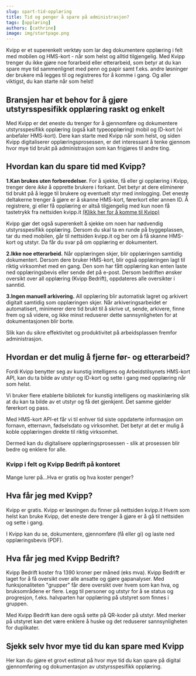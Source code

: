```yaml
---
slug: spart-tid-opplæring
title: Tid og penger å spare på administrasjon?
tags: [opplæring]
authors: [cathrine]
image: img/startpage.png
---
```

Kvipp er et superenkelt verktøy som lar deg dokumentere opplæring i felt med mobilen og HMS-kort - når som helst og alltid tilgjengelig. Med Kvipp trenger du ikke gjøre noe forarbeid eller etterarbeid, som betyr at du kan spare mye tid sammenlignet med penn og papir samt f.eks. andre løsninger der brukere må legges til og registreres for å komme i gang. Og aller viktigst, du kan starte når som helst!
<!-- truncate -->

## Bransjen har et behov for å gjøre utstyrsspesifikk opplæring raskt og enkelt

Med Kvipp er det eneste du trenger for å gjennomføre og dokumentere utstyrsspesifikk opplæring (også kalt typeopplæring) mobil og ID-kort (vi anbefaler HMS-kort). Dere kan starte med Kvipp når som helst, og siden Kvipp digitaliserer opplæringsprosessen, er det interessant å tenke gjennom hvor mye tid brukt på administrasjon som kan frigjøres til andre ting.

## Hvordan kan du spare tid med Kvipp?

**1.Kan brukes uten forberedelser.**
For å sjekke, få eller gi opplæring i Kvipp, trenger dere *ikke* å opprette brukere i forkant. Det betyr at dere eliminerer tid brukt på å legge til brukere og eventuelt styr med innlogging. Det eneste deltakerne trenger å gjøre er å skanne HMS-kort, førerkort eller annen ID. Å registrere, gi eller få opplæring er altså tilgjengelig med kun noen få tastetrykk fra nettsiden kvipp.it [(Klikk her for å komme til Kvipp)](https://kvipp.it)

Kvipp gjør det også superenkelt å sjekke om noen har nødvendig utstyrsspesifikk opplæring. Dersom du skal ta en runde på byggeplassen, tar du med mobilen, går til nettsiden kvipp.it og ber om å få skanne HMS-kort og utstyr. Da får du svar på om opplæring er dokumentert.

**2.Ikke noe etterarbeid.**
Når opplæringen skjer, blir opplæringen samtidig dokumentert. Dersom dere bruker HMS-kort, blir også opplæringen lagt til riktig virksomhet med en gang. Den som har fått opplæring kan enten laste ned opplæringsbevis eller sende det på e-post. Dersom bedriften ønsker oversikt over all opplæring (Kvipp Bedrift), oppdateres alle oversikter i sanntid.

**3.Ingen manuell arkivering.**
All opplæring blir automatisk lagret og arkivert digitalt samtidig som opplæringen skjer. Når arkiveringsarbeidet er automatisert, minimerer dere tid brukt til å skrive ut, sende, arkivere, finne frem og så videre, og ikke minst reduserer dette sannsynligheten for at dokumentasjonen blir borte.

Slik kan du sikre effektivitet og produktivitet på arbeidsplassen fremfor administrasjon.

## Hvordan er det mulig å fjerne før- og etterarbeid?

Fordi Kvipp benytter seg av kunstig intelligens og Arbeidstilsynets HMS-kort API, kan du ta bilde av utstyr og ID-kort og sette i gang med opplæring når som helst.

Vi bruker flere etablerte bibliotek for kunstig intelligens og maskinlæring slik at du kan ta bilde av et utstyr og få det gjenkjent. Det samme gjelder førerkort og pass. 

Med HMS-kort API-et får vi til enhver tid siste oppdaterte informasjon om fornavn, etternavn, fødselsdato og virksomhet. Det betyr at det er mulig å koble opplæringen direkte til riktig virksomhet.

Dermed kan du digitalisere opplæringsprosessen - slik at prosessen blir bedre og enklere for alle.

### Kvipp i felt og Kvipp Bedrift på kontoret
Mange lurer på...Hva er gratis og hva koster penger?

## Hva får jeg med Kvipp?

Kvipp er gratis. Kvipp er løsningen du finner på nettsiden kvipp.it Hvem som helst kan bruke Kvipp, det eneste dere trenger å gjøre er å gå til nettsiden og sette i gang.

I Kvipp kan du se, dokumentere, gjennomføre (få eller gi) og laste ned opplæringsbevis (PDF).

## Hva får jeg med Kvipp Bedrift?

Kvipp Bedrift koster fra 1390 kroner per måned (eks mva). Kvipp Bedrift er laget for å få oversikt over alle ansatte og gjøre gapanalyser. Med funksjonaliteten "grupper" får dere oversikt over hvem som kan hva, og bruksområdene er flere. Legg til personer og utstyr for å se status og progresjon, f.eks. halvparten har opplæring på utstyret som finnes i gruppen.

Med Kvipp Bedrift kan dere også sette på QR-koder på utstyr. Med merker på utstyret kan det være enklere å huske og det reduserer sannsynligheten for duplikater.

## Sjekk selv hvor mye tid du kan spare med Kvipp
Her kan du gjøre et grovt estimat på hvor mye tid du kan spare på digital gjennomføring og dokumentasjon av utstyrsspesifikk opplæring.

<div class="elfsight-app-6030280a-de24-4c4c-bb05-b9a0c60cb56e" data-elfsight-app-lazy></div>